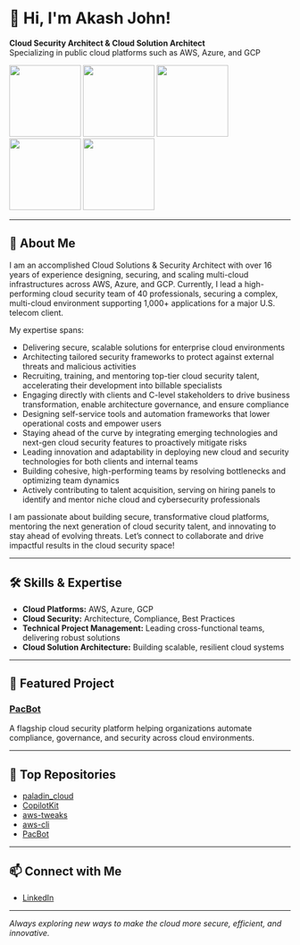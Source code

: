 # 👋 Hi, I'm Akash John!

**Cloud Security Architect & Cloud Solution Architect**  
Specializing in public cloud platforms such as AWS, Azure, and GCP

<img src="https://images.credly.com/images/987adb7e-49be-4e24-b67e-55986bd3fe66/azure-solutions-architect-expert-600x600.png" width="128"> <img src="https://images.credly.com/images/71c579e0-51fd-4247-b493-d2fa8167157a/image.png" width="128"> <img src="https://images.credly.com/images/0ba22331-acf9-4e8a-8ce3-b4cc3d376040/image.png" width="128"> <img src="https://images.credly.com/images/53acdae5-d69f-4dda-b650-d02ed7a50dd7/image.png" width="128"> <img src="https://images.credly.com/images/4ea0ec5c-6258-4c26-9282-6ed233c0c7ac/image.png" width="128">

---

## 👋 About Me

I am an accomplished Cloud Solutions & Security Architect with over 16 years of experience designing, securing, and scaling multi-cloud infrastructures across AWS, Azure, and GCP. Currently, I lead a high-performing cloud security team of 40 professionals, securing a complex, multi-cloud environment supporting 1,000+ applications for a major U.S. telecom client.

My expertise spans:
- Delivering secure, scalable solutions for enterprise cloud environments
- Architecting tailored security frameworks to protect against external threats and malicious activities
- Recruiting, training, and mentoring top-tier cloud security talent, accelerating their development into billable specialists
- Engaging directly with clients and C-level stakeholders to drive business transformation, enable architecture governance, and ensure compliance
- Designing self-service tools and automation frameworks that lower operational costs and empower users
- Staying ahead of the curve by integrating emerging technologies and next-gen cloud security features to proactively mitigate risks
- Leading innovation and adaptability in deploying new cloud and security technologies for both clients and internal teams
- Building cohesive, high-performing teams by resolving bottlenecks and optimizing team dynamics
- Actively contributing to talent acquisition, serving on hiring panels to identify and mentor niche cloud and cybersecurity professionals

I am passionate about building secure, transformative cloud platforms, mentoring the next generation of cloud security talent, and innovating to stay ahead of evolving threats. Let’s connect to collaborate and drive impactful results in the cloud security space!

---

## 🛠️ Skills & Expertise

- **Cloud Platforms:** AWS, Azure, GCP
- **Cloud Security:** Architecture, Compliance, Best Practices
- **Technical Project Management:** Leading cross-functional teams, delivering robust solutions
- **Cloud Solution Architecture:** Building scalable, resilient cloud systems

---

## 🌟 Featured Project

### [PacBot](https://github.com/tmobile/pacbot)
A flagship cloud security platform helping organizations automate compliance, governance, and security across cloud environments.

---

## 📌 Top Repositories

- [paladin_cloud](https://github.com/johnakash/paladin_cloud)
- [CopilotKit](https://github.com/johnakash/CopilotKit)
- [aws-tweaks](https://github.com/johnakash/aws-tweaks)
- [aws-cli](https://github.com/johnakash/aws-cli)
- [PacBot](https://github.com/tmobile/pacbot)

---

## 📫 Connect with Me

- [LinkedIn](https://in.linkedin.com/in/akashjohn)

---

*Always exploring new ways to make the cloud more secure, efficient, and innovative.*
